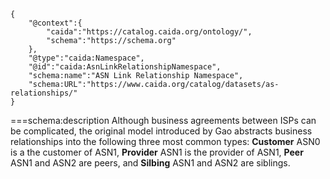 ~~~metadata
{
    "@context":{
        "caida":"https://catalog.caida.org/ontology/",
        "schema":"https://schema.org"
    },
    "@type":"caida:Namespace",
    "@id":"caida:AsnLinkRelationshipNamespace",
    "schema:name":"ASN Link Relationship Namespace",
    "schema:URL":"https://www.caida.org/catalog/datasets/as-relationships/"
}
~~~
===schema:description
Although business agreements between ISPs can be complicated, the original model introduced by Gao 
abstracts business relationships into the following three most common types:
<b>Customer</b> ASN0 is a the customer of ASN1, <b>Provider</b> ASN1 is the provider of ASN1,
<b>Peer</b> ASN1 and ASN2 are peers, and <b>Silbing</b> ASN1 and ASN2 are siblings.
